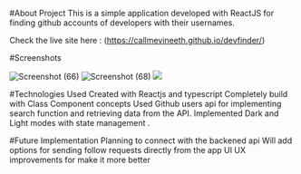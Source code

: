 #About Project
This is a simple application developed with ReactJS for finding github accounts of developers with their usernames.

 Check the live site here : (https://callmevineeth.github.io/devfinder/)
 
#Screenshots

![Screenshot (66)](https://github.com/callmeVineeth/devfinder/assets/130293688/3b0930d1-8428-496b-9918-e131fb1f85c2)
![Screenshot (68)](https://github.com/callmeVineeth/devfinder/assets/130293688/4a8ef8c4-443b-4158-bb1d-773e91fdac9f)
![](https://github.com/callmeVineeth/devfinder/assets/130293688/43fc0265-d1dc-449d-a834-9efe469af188)



#Technologies Used
Created with Reactjs and typescript
Completely build with Class Component concepts
Used Github users api for implementing search function and retrieving data from the API.
Implemented Dark and Light modes with state management .

#Future Implementation
Planning to connect with the backened api
Will  add options for sending follow  requests directly  from the app
UI UX improvements for make it more better

